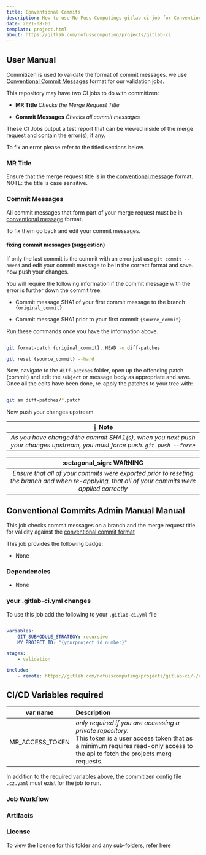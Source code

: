 ```yaml
---
title: Conventional Commits
description: How to use No Fuss Computings gitlab-ci job for Conventional Commits
date: 2021-08-03
template: project.html
about: https://gitlab.com/nofusscomputing/projects/gitlab-ci
---
```


## User Manual

Commitizen is used to validate the format of commit messages. we use [Conventional Commit Messages](https://www.conventionalcommits.org/en/v1.0.0/) format for our validation jobs.

This repository may have two CI jobs to do with commitizen:

- **MR Title** *Checks the Merge Request Title*

- **Commit Messages** *Checks all commit messages*

These CI Jobs output a test report that can be viewed inside of the merge request and contain the error(s), if any.

To fix an error please refer to the titled sections below.


### MR Title

Ensure that the merge request title is in the [conventional message](https://www.conventionalcommits.org/en/v1.0.0/) format. NOTE: the title is case sensitive.


### Commit Messages

All commit messages that form part of your merge request must be in [conventional message](https://www.conventionalcommits.org/en/v1.0.0/) format. 

To fix them go back and edit your commit messages.


#### fixing commit messages (suggestion)

If only the last commit is the commit with an error just use `git commit --amend` and edit your commit message to be in the correct format and save. now push your changes. 

You will require the following information if the commit message with the error is further down the commit tree:

 - Commit message SHA1 of your first commit message to the branch `{original_commit}`

 - Commit message SHA1 prior to your first commit `{source_commit}`

Run these commands once you have the information above.

``` bash

git format-patch {original_commit}..HEAD -o diff-patches

git reset {source_commit} --hard

```

Now, navigate to the `diff-patches` folder, open up the offending patch (commit) and edit the `subject` or message body as appropriate and save. Once all the edits have been done, re-apply the patches to your tree with:

``` bash

git am diff-patches/*.patch

```

Now push your changes upstream.

| :notebook_with_decorative_cover: Note  |
|:-----:|
|  *As you have changed the commit SHA1(s), when you next push your changes upstream, you must force push. `git push --force`*  |

| :octagonal_sign: **WARNING**  |
|:-----:|
|  *Ensure that all of your commits were exported prior to reseting the branch and when re-applying, that all of your commits were applied correctly*  |


## Conventional Commits Admin Manual Manual

This job checks commit messages on a branch and the merge request title for validity against the [conventional commit format](https://www.conventionalcommits.org/en/v1.0.0/)

This job provides the following badge:

- None


### Dependencies

- None


### your .gitlab-ci.yml changes

To use this job add the following to your `.gitlab-ci.yml` file

``` yaml

variables:
    GIT_SUBMODULE_STRATEGY: recursive
    MY_PROJECT_ID: "{yourproject id number}"

stages:
    - validation

include:
    - remote: https://gitlab.com/nofusscomputing/projects/gitlab-ci/-/raw/development/conventional_commits/.gitlab-ci.yml

```


## CI/CD Variables required

| var name | Description |
|:----:|:----|
| MR_ACCESS_TOKEN | *only required if you are accessing a private repository.* <br>This token is a user access token that as a minimum requires read-only access to the api to fetch the projects merg requests. |

In addition to the required variables above, the commitizen config file `.cz.yaml` must exist for the job to run.


### Job Workflow


### Artifacts


### License

To view the license for this folder and any sub-folders, refer [here](https://gitlab.com/nofusscomputing/projects/gitlab-ci)
